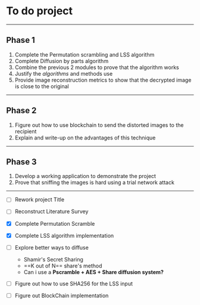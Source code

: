 # To do project
---
## Phase 1
1. Complete the Permutation scrambling and LSS algorithm
2. Complete Diffusion by parts algorithm
3. Combine the previous 2 modules to prove that the algorithm works
4. Justify the _algorithms_ and methods use
5. Provide image reconstruction metrics to show that the decrypted image is close to the original
---
## Phase 2
1. Figure out how to use blockchain to send the distorted images to the recipient
2. Explain and write-up on the advantages of this technique
---
## Phase 3
1. Develop a working application to demonstrate the project
2. Prove that sniffing the images is hard using a trial network attack
---

- [ ] Rework project Title
- [ ] Reconstruct Literature Survey
- [x] Complete Permutation Scramble
- [x] Complete LSS algorithm implementation
- [ ] Explore better ways to diffuse
    - Shamir's Secret Sharing
    - ==K out of N== share's method
    - Can i use a **Pscramble + AES + Share diffusion system?**

- [ ] Figure out how to use SHA256 for the LSS input
- [ ] Figure out BlockChain implementation
